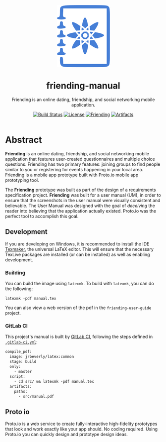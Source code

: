 <div align="center">
  <img alt="friending-manual" src="./icon.png" />
  <br/>
  <h1>friending-manual</h1>
</div>

<p align="center">
  Friending is an online dating, friendship, and social networking mobile application.
</p>

<div align="center">
  <a href="/../commits/master"><img alt="Build Status" src="/../badges/master/build.svg"/></a>
  <a href="/../blob/master/LICENSE"><img alt="License" src="https://img.shields.io/badge/license-MIT-blue.svg?maxAge=2592000"/></a>
  <a href="https://jrbeverly-friending.gitlab.io/friending"><img alt="Friending" src="https://img.shields.io/badge/friending-view-blue.svg?maxAge=2592000"/></a>
  <a href="/../builds/artifacts/master/download?job=compile_pdf"><img alt="Artifacts" src="https://img.shields.io/badge/artifacts-manual.pdf-red.svg?maxAge=2592000"/></a>
</div>
<br/>

# Abstract
**Friending** is an online dating, friendship, and social networking mobile application that features user-created questionnaires and multiple choice questions. Friending has two primary features: joining groups to find people similar to you or registering for events happening in
your local area.  Friending is a mobile app prototype built with Proto.io mobile app prototyping tool.

The **Friending** prototype was built as part of the design of a requirements specification project.  **Friending** was built for a user manual (UM), in order to ensure that the screenshots in the user manual were visually consistent and believable.
The User Manual was designed with the goal of _deceiving_ the reader into believing that the application actually existed.  Proto.io was the perfect tool to accomplish this goal.

## Development

If you are developing on Windows, it is recommended to install the IDE [Texmaker](http://www.xm1math.net/texmaker/), the universal LaTeX editor.  This will ensure that the necessary TexLive packages are installed (or can be installed) as well as enabling development.  

### Building

You can build the image using `latexmk`.  To build with `latexmk`, you can do the following:

```console
latexmk -pdf manual.tex
```

You can also view a web version of the pdf in the `friending-user-guide` project.

### GitLab CI

This project's manual is built by [GitLab CI](https://about.gitlab.com/gitlab-ci/), following the steps
defined in [`.gitlab-ci.yml`](.gitlab-ci.yml):

```
compile_pdf:
  image: jrbeverly/latex:common
  stage: build
  only: 
    - master
  script:
    - cd src/ && latexmk -pdf manual.tex
  artifacts:
    paths:
      - src/manual.pdf
```

## Proto io
Proto.io is a web service to create fully-interactive high-fidelity prototypes that look and work exactly like your app should. No coding required.  Using Proto.io you can quickly design and prototype design ideas.  